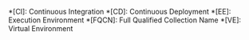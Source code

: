 <!-- markdownlint-disable -->
*[CI]: Continuous Integration
*[CD]: Continuous Deployment
*[EE]: Execution Environment
*[FQCN]: Full Qualified Collection Name
*[VE]: Virtual Environment
